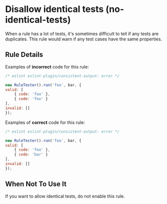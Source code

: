 # Disallow identical tests (no-identical-tests)

When a rule has a lot of tests, it's sometimes difficult to tell if any tests are duplicates. This rule would warn if any test cases have the same properties.

## Rule Details

Examples of **incorrect** code for this rule:

```js
/* eslint eslint-plugin/consistent-output: error */

new RuleTester().run('foo', bar, {
valid: [
    { code: 'foo' },
    { code: 'foo' }
],
invalid: []
});

```

Examples of **correct** code for this rule:

```js
/* eslint eslint-plugin/consistent-output: error */

new RuleTester().run('foo', bar, {
valid: [
    { code: 'foo' },
    { code: 'bar' }
],
invalid: []
});

```

## When Not To Use It

If you want to allow identical tests, do not enable this rule.
